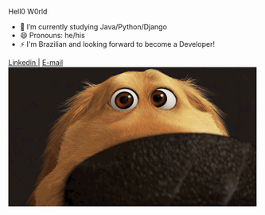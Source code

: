 Hell0 W0rld

- 🌱 I’m currently studying Java/Python/Django
- 😄 Pronouns: he/his
- ⚡ I'm Brazilian and looking forward to become a Developer!

<div>
  <a href="https://www.linkedin.com/in/dominique-wackerhage-8a925b189/"> Linkedin </a>
  <a> | </a>
  <a href="mailto:wackerhaged@yahoo.com?subject=subject text"> E-mail </a>
</div>

<img src="/giphy.gif">
